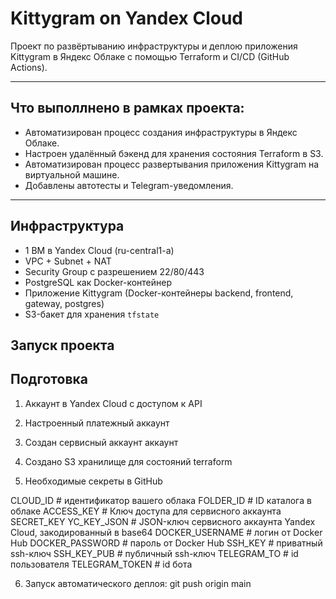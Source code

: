 # Kittygram on Yandex Cloud

Проект по развёртыванию инфраструктуры и деплою приложения Kittygram в Яндекс Облаке с помощью Terraform и CI/CD (GitHub Actions).

---


## Что выполлнено в рамках проекта:

- Автоматизирован процесс создания инфраструктуры в Яндекс Облаке.
- Настроен удалённый бэкенд для хранения состояния Terraform в S3.
- Автоматизирован процесс развертывания приложения Kittygram на виртуальной машине.
- Добавлены автотесты и Telegram-уведомления.

---

## Инфраструктура

- 1 ВМ в Yandex Cloud (ru-central1-a)
- VPC + Subnet + NAT
- Security Group с разрешением 22/80/443
- PostgreSQL как Docker-контейнер
- Приложение Kittygram (Docker-контейнеры backend, frontend, gateway, postgres)
- S3-бакет для хранения `tfstate`



## Запуск проекта
## Подготовка

1. Аккаунт в Yandex Cloud с доступом к API
2. Настроенный платежный аккаунт
3. Создан сервисный аккаунт аккаунт
4. Создано S3 хранилище для состояний terraform

5. Необходимые секреты в GitHub

CLOUD_ID                # идентификатор вашего облака
FOLDER_ID               # ID каталога в облаке
ACCESS_KEY              # Ключ доступа для сервисного аккаунта
SECRET_KEY
YC_KEY_JSON             # JSON-ключ сервисного аккаунта Yandex Cloud, закодированный в base64
DOCKER_USERNAME         # логин от Docker Hub
DOCKER_PASSWORD         # пароль от Docker Hub
SSH_KEY                 # приватный ssh-ключ
SSH_KEY_PUB             # публичный ssh-ключ
TELEGRAM_TO             # id пользователя
TELEGRAM_TOKEN          # id бота

6. Запуск автоматического деплоя:
    git push origin main
